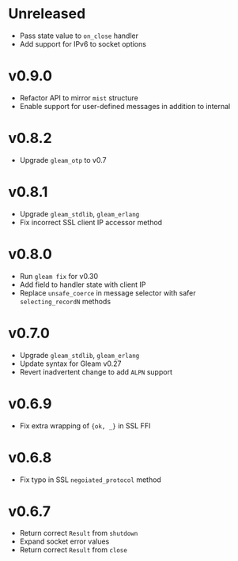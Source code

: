 # Unreleased

- Pass state value to `on_close` handler
- Add support for IPv6 to socket options

# v0.9.0

- Refactor API to mirror `mist` structure
- Enable support for user-defined messages in addition to internal

# v0.8.2

- Upgrade `gleam_otp` to v0.7

# v0.8.1

- Upgrade `gleam_stdlib`, `gleam_erlang`
- Fix incorrect SSL client IP accessor method

# v0.8.0

- Run `gleam fix` for v0.30
- Add field to handler state with client IP
- Replace `unsafe_coerce` in message selector with safer
`selecting_recordN` methods

# v0.7.0

- Upgrade `gleam_stdlib`, `gleam_erlang`
- Update syntax for Gleam v0.27
- Revert inadvertent change to add `ALPN` support

# v0.6.9

- Fix extra wrapping of `{ok, _}` in SSL FFI

# v0.6.8

- Fix typo in SSL `negoiated_protocol` method

# v0.6.7

- Return correct `Result` from `shutdown`
- Expand socket error values
- Return correct `Result` from `close`
